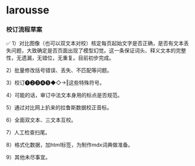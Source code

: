 # larousse


### 校订流程草案

✅ 1）对比图像（也可以双文本对校）核定每页起始文字是否正确，是否有文本丢失问题，大致确定是否页面出现了模型幻觉。这一条保证词头、释义文本的完整性，无遗漏，无错位，无重复。目前初步完成。

2）批量修改括号错误、丢失、不匹配等问题。

3）校订❶❷❸❹❺◆◇→‖这些特殊符号。

4）可能的话，审订中法文本身用的标点是否规范。

5）通过对比网上扒来的拉鲁斯数据校正音标。

6）全面双文本、三文本互校。

7）人工检查扫尾。

8）格式化数据，加html标签，为制作mdx词典做准备。

9）其他未尽事宜。